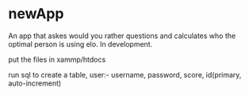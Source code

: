 # newApp
An app that askes would you rather questions and calculates who the optimal person is using elo. In development.

put the files in xammp/htdocs

run sql to create a table, user:- username, password, score, id(primary, auto-increment)

